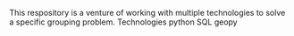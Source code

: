 This respository is a venture of working with multiple technologies to solve a specific grouping problem.
Technologies
python
SQL
geopy
